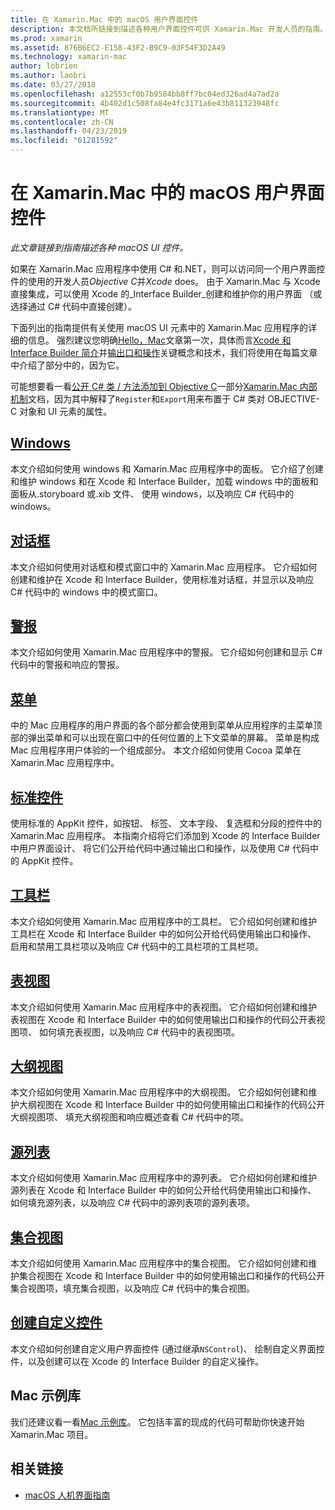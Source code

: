 ```yaml
---
title: 在 Xamarin.Mac 中的 macOS 用户界面控件
description: 本文档所链接到描述各种用户界面控件可供 Xamarin.Mac 开发人员的指南。 链接的内容将介绍 windows、 对话框、 警报、 菜单、 工具栏、 表视图、 大纲视图和的详细信息。
ms.prod: xamarin
ms.assetid: 876B6EC2-E158-43F2-B9C9-03F54F3D2A49
ms.technology: xamarin-mac
author: lobrien
ms.author: laobri
ms.date: 03/27/2018
ms.openlocfilehash: a12553cf0b7b9584bb8ff7bc04ed326ad4a7ad2a
ms.sourcegitcommit: 4b402d1c508fa84e4fc3171a6e43b811323948fc
ms.translationtype: MT
ms.contentlocale: zh-CN
ms.lasthandoff: 04/23/2019
ms.locfileid: "61281592"
---
```

# <a name="macos-user-interface-controls-in-xamarinmac"></a>在 Xamarin.Mac 中的 macOS 用户界面控件

_此文章链接到指南描述各种 macOS UI 控件。_

如果在 Xamarin.Mac 应用程序中使用 C# 和.NET，则可以访问同一个用户界面控件的使用的开发人员*Objective C*并*Xcode* does。 由于 Xamarin.Mac 与 Xcode 直接集成，可以使用 Xcode 的_Interface Builder_创建和维护你的用户界面 （或选择通过 C# 代码中直接创建）。

下面列出的指南提供有关使用 macOS UI 元素中的 Xamarin.Mac 应用程序的详细的信息。 强烈建议您明确[Hello，Mac](~/mac/get-started/hello-mac.md)文章第一次，具体而言[Xcode 和 Interface Builder 简介](~/mac/get-started/hello-mac.md#introduction-to-xcode-and-interface-builder)并[输出口和操作](~/mac/get-started/hello-mac.md#outlets-and-actions)关键概念和技术，我们将使用在每篇文章中介绍了部分中的，因为它。

可能想要看一看[公开 C# 类 / 方法添加到 Objective C](~/mac/internals/how-it-works.md#exposing-c-classes--methods-to-objective-c)一部分[Xamarin.Mac 内部机制](~/mac/internals/how-it-works.md)文档，因为其中解释了`Register`和`Export`用来布置于 C# 类对 OBJECTIVE-C 对象和 UI 元素的属性。

## <a name="windowsmacuser-interfacewindowmd"></a>[Windows](~/mac/user-interface/window.md)

本文介绍如何使用 windows 和 Xamarin.Mac 应用程序中的面板。 它介绍了创建和维护 windows 和在 Xcode 和 Interface Builder，加载 windows 中的面板和面板从.storyboard 或.xib 文件、 使用 windows，以及响应 C# 代码中的 windows。

## <a name="dialogsmacuser-interfacedialogmd"></a>[对话框](~/mac/user-interface/dialog.md)

本文介绍如何使用对话框和模式窗口中的 Xamarin.Mac 应用程序。 它介绍如何创建和维护在 Xcode 和 Interface Builder，使用标准对话框，并显示以及响应 C# 代码中的 windows 中的模式窗口。

## <a name="alertsmacuser-interfacealertmd"></a>[警报](~/mac/user-interface/alert.md)

本文介绍如何使用 Xamarin.Mac 应用程序中的警报。 它介绍如何创建和显示 C# 代码中的警报和响应的警报。

## <a name="menusmacuser-interfacemenumd"></a>[菜单](~/mac/user-interface/menu.md)

中的 Mac 应用程序的用户界面的各个部分都会使用到菜单从应用程序的主菜单顶部的弹出菜单和可以出现在窗口中的任何位置的上下文菜单的屏幕。 菜单是构成 Mac 应用程序用户体验的一个组成部分。 本文介绍如何使用 Cocoa 菜单在 Xamarin.Mac 应用程序中。

## <a name="standard-controlsmacuser-interfacestandard-controlsmd"></a>[标准控件](~/mac/user-interface/standard-controls.md)

使用标准的 AppKit 控件，如按钮、 标签、 文本字段、 复选框和分段的控件中的 Xamarin.Mac 应用程序。 本指南介绍将它们添加到 Xcode 的 Interface Builder 中用户界面设计、 将它们公开给代码中通过输出口和操作，以及使用 C# 代码中的 AppKit 控件。

## <a name="toolbarsmacuser-interfacetoolbarmd"></a>[工具栏](~/mac/user-interface/toolbar.md)

本文介绍如何使用 Xamarin.Mac 应用程序中的工具栏。 它介绍如何创建和维护工具栏在 Xcode 和 Interface Builder 中的如何公开给代码使用输出口和操作、 启用和禁用工具栏项以及响应 C# 代码中的工具栏项的工具栏项。

## <a name="table-viewsmacuser-interfacetable-viewmd"></a>[表视图](~/mac/user-interface/table-view.md)

本文介绍如何使用 Xamarin.Mac 应用程序中的表视图。 它介绍如何创建和维护表视图在 Xcode 和 Interface Builder 中的如何使用输出口和操作的代码公开表视图项、 如何填充表视图，以及响应 C# 代码中的表视图项。

## <a name="outline-viewsmacuser-interfaceoutline-viewmd"></a>[大纲视图](~/mac/user-interface/outline-view.md)

本文介绍如何使用 Xamarin.Mac 应用程序中的大纲视图。 它介绍如何创建和维护大纲视图在 Xcode 和 Interface Builder 中的如何使用输出口和操作的代码公开大纲视图项、 填充大纲视图和响应概述查看 C# 代码中的项。

## <a name="source-listsmacuser-interfacesource-listmd"></a>[源列表](~/mac/user-interface/source-list.md)

本文介绍如何使用 Xamarin.Mac 应用程序中的源列表。 它介绍如何创建和维护源列表在 Xcode 和 Interface Builder 中的如何公开给代码使用输出口和操作、 如何填充源列表，以及响应 C# 代码中的源列表项的源列表项。

## <a name="collection-viewsmacuser-interfacecollection-viewmd"></a>[集合视图](~/mac/user-interface/collection-view.md)

本文介绍如何使用 Xamarin.Mac 应用程序中的集合视图。 它介绍如何创建和维护集合视图在 Xcode 和 Interface Builder 中的如何使用输出口和操作的代码公开集合视图项，填充集合视图，以及响应 C# 代码中的集合视图。

## <a name="creating-custom-controlsmacuser-interfacecustom-controlsmd"></a>[创建自定义控件](~/mac/user-interface/custom-controls.md)

本文介绍如何创建自定义用户界面控件 (通过继承`NSControl`)、 绘制自定义界面控件，以及创建可以在 Xcode 的 Interface Builder 的自定义操作。

## <a name="mac-samples-gallery"></a>Mac 示例库

我们还建议看一看[Mac 示例库](https://developer.xamarin.com/samples/mac/all/)。 它包括丰富的现成的代码可帮助你快速开始 Xamarin.Mac 项目。

## <a name="related-links"></a>相关链接

- [macOS 人机界面指南](https://developer.apple.com/macos/human-interface-guidelines/overview/themes/)
